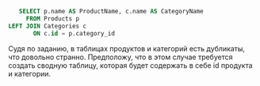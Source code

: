 ```sql
   SELECT p.name AS ProductName, c.name AS CategoryName
     FROM Products p
LEFT JOIN Categories c
       ON c.id = p.category_id
```

Судя по заданию, в таблицах продуктов и категорий есть дубликаты, что довольно странно.
Предположу, что в этом случае требуется создать сводную таблицу, которая будет содержать в себе id продукта и категории.
